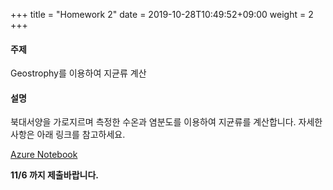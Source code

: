 +++
title = "Homework 2"
date =  2019-10-28T10:49:52+09:00
weight = 2
+++

#### 주제

Geostrophy를 이용하여 지균류 계산

#### 설명
북대서양을 가로지르며 측정한 수온과 염분도를 이용하여 지균류를 계산합니다.
자세한 사항은 아래 링크를 참고하세요.

[Azure Notebook](https://notebooks.azure.com/hajsong13/projects/atm3111)

**11/6 까지 제출바랍니다.**
